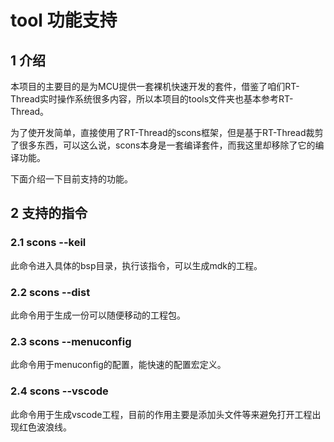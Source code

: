 # tool 功能支持

## 1 介绍

本项目的主要目的是为MCU提供一套裸机快速开发的套件，借鉴了咱们RT-Thread实时操作系统很多内容，所以本项目的tools文件夹也基本参考RT-Thread。

为了使开发简单，直接使用了RT-Thread的scons框架，但是基于RT-Thread裁剪了很多东西，可以这么说，scons本身是一套编译套件，而我这里却移除了它的编译功能。

下面介绍一下目前支持的功能。

## 2 支持的指令

### 2.1 scons --keil

此命令进入具体的bsp目录，执行该指令，可以生成mdk的工程。

### 2.2 scons --dist

此命令用于生成一份可以随便移动的工程包。

### 2.3 scons --menuconfig

此命令用于menuconfig的配置，能快速的配置宏定义。

### 2.4 scons --vscode

此命令用于生成vscode工程，目前的作用主要是添加头文件等来避免打开工程出现红色波浪线。
